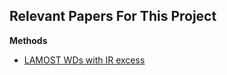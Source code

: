 ## Relevant Papers For This Project

**Methods**
* [LAMOST WDs with IR excess](https://iopscience.iop.org/article/10.3847/1538-4357/acaf5a/pdf)